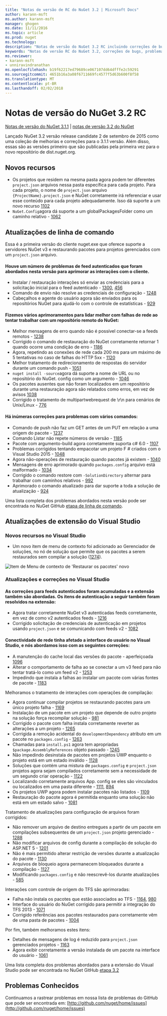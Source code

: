 ```yaml
---
title: "Notas de versão de RC do NuGet 3.2 | Microsoft Docs"
author: karann-msft
ms.author: karann-msft
manager: ghogen
ms.date: 11/11/2016
ms.topic: article
ms.prod: nuget
ms.technology: 
description: "Notas de versão do NuGet 3.2 RC incluindo correções de bugs, problemas conhecidos, recursos adicionados e DCRs."
keywords: "Notas de versão RC do NuGet 3.2, correções de bugs, problemas conhecidos, adicionaram recursos, DCRs"
ms.reviewer:
- karann-msft
- unniravindranathan
ms.openlocfilehash: b19f62217ed79689ce067107dd64dfffe2c59291
ms.sourcegitcommit: 4651b16a3a08f6711669fc4577f5d63b600f8f58
ms.translationtype: MT
ms.contentlocale: pt-BR
ms.lasthandoff: 02/02/2018
---
```

# <a name="nuget-32-rc-release-notes"></a>Notas de versão do NuGet 3.2 RC

[Notas de versão do NuGet 3.1.1](../release-notes/nuget-3.1.1.md) | [notas de versão 3.2 do NuGet](../release-notes/nuget-3.2.md)

Lançado NuGet 3.2 versão release candidate 2 de setembro de 2015 como uma coleção de melhorias e correções para o 3.1.1 versão.  Além disso, essas são as versões primeiro que são publicadas pela primeira vez para o novo repositório de dist.nuget.org.

## <a name="new-features"></a>Novos recursos

* Os projetos que residem na mesma pasta agora podem ter diferentes `project.json` arquivos nessa pasta específica para cada projeto.  Para cada projeto, o nome de `project.json` arquivo `{ProjectName}.project.json` e NuGet corretamente irá referenciar e usar esse conteúdo para cada projeto adequadamente.  Isso dá suporte a um novo recurso [1102](https://github.com/NuGet/Home/issues/1102)
* `NuGet.Config`agora dá suporte a um globalPackagesFolder como um caminho relativo - [1062](https://github.com/NuGet/Home/issues/1062)

## <a name="command-line-updates"></a>Atualizações de linha de comando

Essa é a primeira versão do cliente nuget.exe que oferece suporte a servidores NuGet v3 e restaurando pacotes para projetos gerenciados com um `project.json` arquivo.

#### <a name="there-were-a-number-of-authenticated-feed-issues-that-were-addressed-in-this-release-to-improve-interactions-with-the-client"></a>Houve um número de problemas de feed autenticados que foram abordados nesta versão para aprimorar as interações com o cliente.

* Instalar / restauração interações só enviar as credenciais para a solicitação inicial para o feed autenticado - [1300](https://github.com/NuGet/Home/issues/1300), [456](https://github.com/NuGet/Home/issues/456)
* Comando de envio não resolve as credenciais de configuração - [1248](https://github.com/NuGet/Home/issues/1248)
* Cabeçalhos e agente do usuário agora são enviados para os repositórios NuGet para ajudá-lo com o controle de estatísticas - [929](https://github.com/NuGet/Home/issues/929)

#### <a name="we-made-a-number-of-improvements-to-better-handle-network-failures-while-attempting-to-work-with-a-remote-nuget-repository"></a>Fizemos vários aprimoramentos para lidar melhor com falhas de rede ao tentar trabalhar com um repositório remoto do NuGet:

* Melhor mensagens de erro quando não é possível conectar-se a feeds remotos - [1238](https://github.com/NuGet/Home/issues/1238)
* Corrigido o comando de restauração do NuGet corretamente retornar 1 quando ocorre uma condição de erro - [1186](https://github.com/NuGet/Home/issues/1186)
* Agora, repetindo as conexões de rede cada 200 ms para um máximo de 5 tentativas no caso de falhas do HTTP 5xx - [1120](https://github.com/NuGet/Home/issues/1120)
* Melhor tratamento de redirecionamento de respostas do servidor durante um comando push - [1051](https://github.com/NuGet/Home/issues/1051)
* `nuget install -source`agora dá suporte a nome de URL ou no repositório do NuGet. config como um argumento - [1046](https://github.com/NuGet/Home/issues/1046)
* Os pacotes ausentes que não foram localizados em um repositório durante uma restauração agora são relatados como erros, em vez de avisos [1038](https://github.com/NuGet/Home/issues/1038)
* Corrigido o tratamento de multipartwebrequest de \r\n para cenários de Unix/Linux - [776](https://github.com/NuGet/Home/issues/776)

#### <a name="there-are-a-number-of-fixes-to-issues-with-various-commands"></a>Há inúmeras correções para problemas com vários comandos:

* Comando de push não faz um GET antes de um PUT em relação a uma origem do pacote - [1237](https://github.com/NuGet/Home/issues/1237)
* Comando Listar não repete números de versão - [1185](https://github.com/NuGet/Home/issues/1185)
* Pacote com argumento-build agora corretamente suporta c# 6.0 - [1107](https://github.com/NuGet/Home/issues/1107)
* Problemas corrigidos tentando empacotar um projeto F # criados com o Visual Studio 2015 - [1048](https://github.com/NuGet/Home/issues/1048)
* Agora não-operações de restauração quando pacotes já existem - [1040](https://github.com/NuGet/Home/issues/1040)
* Mensagens de erro aprimorado quando `packages.config` arquivo está malformado - [1034](https://github.com/NuGet/Home/issues/1034)
* Corrigido o comando restore com `-SolutionDirectory` alternar para trabalhar com caminhos relativos - [992](https://github.com/NuGet/Home/issues/992)
* Aprimorado o comando atualizado para dar suporte a toda a solução de atualização - [924](https://github.com/NuGet/Home/issues/924)

Uma lista completa dos problemas abordados nesta versão pode ser encontrada no NuGet GitHub [etapa de linha de comando](https://github.com/nuget/home/issues?utf8=%E2%9C%93&q=is%3Aissue+milestone%3A3.2.0-commandline+is%3Aclosed+-label%3AClosedAs%3ADuplicate).

## <a name="visual-studio-extension-updates"></a>Atualizações de extensão do Visual Studio

### <a name="new-features-in-visual-studio"></a>Novos recursos no Visual Studio

* Um novo item de menu de contexto foi adicionado ao Gerenciador de soluções, no nó de solução que permite que os pacotes a serem restaurados sem compilar a solução ([1274](https://github.com/NuGet/Home/issues/1274)).

![Item de Menu de contexto de 'Restaurar os pacotes' novo](./media/NuGet-3.2/newContextMenu.png)

### <a name="updates-and-fixes-in-visual-studio"></a>Atualizações e correções no Visual Studio

#### <a name="the-fixes-for-authenticated-feeds-were-rolled-up-and-addressed-in-the-extension-as-well--the-following-authentication-items-were-also-addressed-in-the-extension"></a>As correções para feeds autenticados foram acumuladas e a extensão também são abordadas.  Os itens de autenticação a seguir também foram resolvidos na extensão:

* Agora tratar corretamente NuGet v3 autenticadas feeds corretamente, em vez de como v2 autenticados feeds - [1216](https://github.com/NuGet/Home/issues/1216)
* Corrigido solicitação de credenciais de autenticação em projetos usando `project.json` e se comunicando com feeds v2 - [1082](https://github.com/NuGet/Home/issues/1082)

#### <a name="network-connectivity-had-affected-the-user-interface-in-visual-studio-and-we-addressed-this-with-the-following-fixes"></a>Conectividade de rede tinha afetado a interface do usuário no Visual Studio, e nós abordamos isso com as seguintes correções:

* A manutenção do cache local das versões do pacote - aperfeiçoada [1096](https://github.com/NuGet/Home/issues/1096)
* Alterar o comportamento de falha ao se conectar a um v3 feed para não tentar tratá-lo como um feed v2 - [1253](https://github.com/NuGet/Home/issues/1253)
* Impedindo que instala a falhas ao instalar um pacote com várias fontes de pacote - [1183](https://github.com/NuGet/Home/issues/1183)

Melhoramos o tratamento de interações com operações de compilação:

* Agora continuar compilar projetos se restaurando pacotes para um único projeto falha - [1169](https://github.com/NuGet/Home/issues/1169)
* Instalação de um pacote em um projeto que depende de outro projeto na solução força recompilar solução - [981](https://github.com/NuGet/Home/issues/981)
* Corrigido o pacote com falha instala corretamente reverter as alterações a um projeto - [1265](https://github.com/NuGet/Home/issues/1265)
* Corrigida a remoção acidental do `developmentDependency` atributo em um pacote no `packages.config`  -  [1263](https://github.com/NuGet/Home/issues/1263)
* Chamadas para `install.ps1` agora tem apropriadas `$package.AssemblyReferences` objeto passado - [1245](https://github.com/NuGet/Home/issues/1245)
* Não impedindo desinstala de pacotes em projetos UWP enquanto o projeto está em um estado inválido - [1128](https://github.com/NuGet/Home/issues/1128)
* Soluções que contém uma mistura de `packages.config` e `project.json` projetos agora sejam compilados corretamente sem a necessidade de um segundo criar operação - [1122](https://github.com/NuGet/Home/issues/1122)
* Localizando corretamente arquivos App. config se eles são vinculados ou localizados em uma pasta diferente - [1111](https://github.com/NuGet/Home/issues/1111), [894](https://github.com/NuGet/Home/issues/894)
* Os projetos UWP agora podem instalar pacotes não listados - [1109](https://github.com/NuGet/Home/issues/1109)
* Restauração do pacote agora é permitida enquanto uma solução não está em um estado salvo - [1081](https://github.com/NuGet/Home/issues/1081)


Tratamento de atualizações para configuração de arquivos foram corrigidos:

* Não remover um arquivo de destino entregues a partir de um pacote em compilações subsequentes de um `project.json` projeto gerenciado - [1288](https://github.com/NuGet/Home/issues/1288)
* Não modificar arquivos de config durante a compilação de solução do ASP.NET 5 - [1201](https://github.com/NuGet/Home/issues/1201)
* Não é mais permitido alterar restrição de versões durante a atualização do pacote - [1130](https://github.com/NuGet/Home/issues/1130)
* Arquivos de bloqueio agora permanecem bloqueados durante a compilação - [1127](https://github.com/NuGet/Home/issues/1127)
* Modificando `packages.config` e não reescrevê-los durante atualizações - [585](https://github.com/NuGet/Home/issues/585)


Interações com controle de origem do TFS são aprimoradas:

* Falha não instala os pacotes que estão associados ao TFS - [1164](https://github.com/NuGet/Home/issues/1164), [980](https://github.com/NuGet/Home/issues/980)
* Interface do usuário do NuGet corrigido para permitir a integração do TFS 2013 - [1071](https://github.com/NuGet/Home/issues/1071)
* Corrigido referências aos pacotes restaurados para corretamente vêm de uma pasta de pacotes - [1004](https://github.com/NuGet/Home/issues/1004)

Por fim, também melhoramos estes itens:

* Detalhes de mensagens de log é reduzido para `project.json` gerenciados projetos - [1163](https://github.com/NuGet/Home/issues/1163)
* Agora exibir corretamente a versão instalada de um pacote na interface do usuário - [1061](https://github.com/NuGet/Home/issues/1061)


Uma lista completa dos problemas abordados para a extensão do Visual Studio pode ser encontrada no NuGet GitHub [etapa 3.2](https://github.com/nuget/home/issues?q=is%3Aissue+is%3Aclosed+-label%3AClosedAs%3ADuplicate+milestone%3A3.2)

## <a name="known-issues"></a>Problemas Conhecidos

Continuamos a rastrear problemas em nossa lista de problemas do GitHub que pode ser encontrada em: [http://github.com/nuget/home/issues](http://github.com/nuget/home/issues)